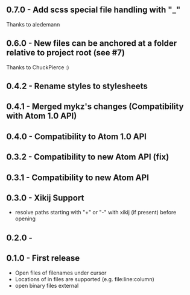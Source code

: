 ## 0.7.0 - Add scss special file handling with "_"

Thanks to aledemann

## 0.6.0 - New files can be anchored at a folder relative to project root (see #7)

Thanks to ChuckPierce :)

## 0.4.2 - Rename styles to stylesheets

## 0.4.1 - Merged mykz's changes (Compatibility with Atom 1.0 API)

## 0.4.0 - Compatibility to Atom 1.0 API

## 0.3.2 - Compatibility to new Atom API (fix)

## 0.3.1 - Compatibility to new Atom API

## 0.3.0 - Xikij Support
* resolve paths starting with "+" or "-" with xikij (if present)
  before opening

## 0.2.0 -

## 0.1.0 - First release
* Open files of filenames under cursor
* Locations of in files are supported (e.g. file:line:column)
* open binary files external
